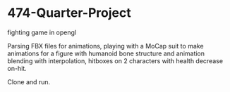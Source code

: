 # 474-Quarter-Project
fighting game in opengl

Parsing FBX files for animations, playing with a MoCap suit to make animations for a figure with humanoid bone structure and animation blending with interpolation, hitboxes on 2 characters with health decrease on-hit.

Clone and run.

